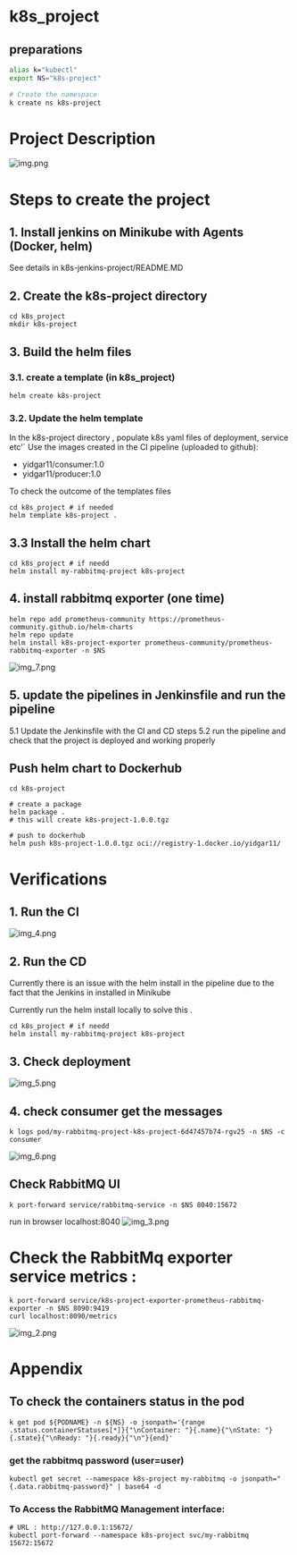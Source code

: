 # k8s_project
## preparations 
```sh
alias k="kubectl"
export NS="k8s-project"

# Create the namespace 
k create ns k8s-project
```

# Project Description
![img.png](img.png)


# Steps to create the project 
## 1. Install jenkins on Minikube with Agents (Docker, helm)
See details in k8s-jenkins-project/README.MD 

## 2. Create the k8s-project directory 
```shell
cd k8s_project
mkdir k8s-project 
```

## 3. Build the helm files 
### 3.1. create a template (in k8s_project) 
```shell
helm create k8s-project 
```
### 3.2. Update the helm template
In the k8s-project directory , populate  k8s yaml files of deployment, service etc'` 
Use the images created in the CI pipeline (uploaded to github):
- yidgar11/consumer:1.0 
- yidgar11/producer:1.0 

To check the outcome of the templates files 
```shell
cd k8s_project # if needed 
helm template k8s-project .
```

## 3.3 Install the helm chart 
```shell
cd k8s_project # if needd 
helm install my-rabbitmq-project k8s-project
```

## 4. install rabbitmq exporter (one time)
```shell
helm repo add prometheus-community https://prometheus-community.github.io/helm-charts
helm repo update
helm install k8s-project-exporter prometheus-community/prometheus-rabbitmq-exporter -n $NS
```
![img_7.png](img_7.png)

## 5. update the pipelines in Jenkinsfile and run the pipeline 
5.1 Update the Jenkinsfile with the CI and CD steps
5.2 run the pipeline and check that the project is deployed and working properly

## Push helm chart to Dockerhub
```shell
cd k8s-project 

# create a package 
helm package .
# this will create k8s-project-1.0.0.tgz

# push to dockerhub
helm push k8s-project-1.0.0.tgz oci://registry-1.docker.io/yidgar11/
```

# Verifications 

## 1. Run the CI
![img_4.png](img_4.png)

## 2. Run the CD 
Currently there is an issue with the helm install in the pipeline 
due to the fact that the Jenkins in installed in Minikube 

Currently run the helm install locally to solve this .
```shell
cd k8s_project # if needd 
helm install my-rabbitmq-project k8s-project
```

## 3. Check deployment 
![img_5.png](img_5.png)

## 4. check consumer get the messages 
```shell
k logs pod/my-rabbitmq-project-k8s-project-6d47457b74-rgv25 -n $NS -c consumer
```
![img_6.png](img_6.png)

## Check RabbitMQ UI
```shell
k port-forward service/rabbitmq-service -n $NS 8040:15672
```
run in browser localhost:8040
![img_3.png](img_3.png)

# Check the RabbitMq exporter service metrics : 
```shell
k port-forward service/k8s-project-exporter-prometheus-rabbitmq-exporter -n $NS 8090:9419
curl localhost:8090/metrics
```
![img_2.png](img_2.png)


# Appendix 

## To check the containers status in the pod
```shell
k get pod ${PODNAME} -n ${NS} -o jsonpath='{range .status.containerStatuses[*]}{"\nContainer: "}{.name}{"\nState: "}{.state}{"\nReady: "}{.ready}{"\n"}{end}'
```

### get the rabbitmq password (user=user) 
```shell
kubectl get secret --namespace k8s-project my-rabbitmq -o jsonpath="{.data.rabbitmq-password}" | base64 -d
``` 


### To Access the RabbitMQ Management interface:
```shell
# URL : http://127.0.0.1:15672/
kubectl port-forward --namespace k8s-project svc/my-rabbitmq 15672:15672
```

